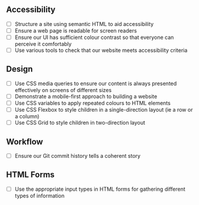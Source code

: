 ## Accessibility

- [ ] Structure a site using semantic HTML to aid accessibility
- [ ] Ensure a web page is readable for screen readers
- [ ] Ensure our UI has sufficient colour contrast so that everyone can perceive it comfortably
- [ ] Use various tools to check that our website meets accessibility criteria

## Design

- [ ] Use CSS media queries to ensure our content is always presented effectively on screens of different sizes
- [ ] Demonstrate a mobile-first approach to building a website
- [ ] Use CSS variables to apply repeated colours to HTML elements
- [ ] Use CSS Flexbox to style children in a single-direction layout (ie a row or a column)
- [ ] Use CSS Grid to style children in two-direction layout

## Workflow

- [ ] Ensure our Git commit history tells a coherent story

## HTML Forms

- [ ] Use the appropriate input types in HTML forms for gathering different types of information
